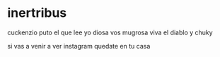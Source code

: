 # inertribus
cuckenzio
puto el que lee
yo diosa vos mugrosa
viva el diablo y chuky

si vas a venir a ver instagram quedate en tu casa
